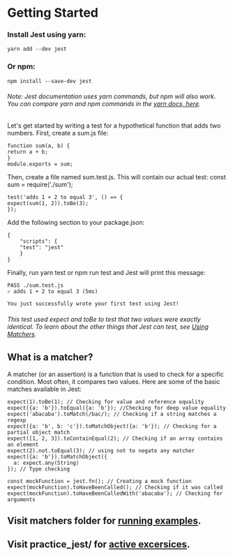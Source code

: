 # Getting Started

### Install Jest using yarn:

`yarn add --dev jest`

### Or npm:

`npm install --save-dev jest`

###### Note: Jest documentation uses yarn commands, but npm will also work. You can compare yarn and npm commands in the [yarn docs, here](https://jestjs.io/docs/getting-started).

Let's get started by writing a test for a hypothetical function that adds two numbers. First, create a sum.js file:

```
function sum(a, b) {
return a + b;
}
module.exports = sum;
```

Then, create a file named sum.test.js. This will contain our actual test:
const sum = require('./sum');

```
test('adds 1 + 2 to equal 3', () => {
expect(sum(1, 2)).toBe(3);
});
```

Add the following section to your package.json:

```
{
    "scripts": {
    "test": "jest"
    }
}
```

Finally, run yarn test or npm run test and Jest will print this message:

```
PASS ./sum.test.js
✓ adds 1 + 2 to equal 3 (5ms)

You just successfully wrote your first test using Jest!
```

###### This test used expect and toBe to test that two values were exactly identical. To learn about the other things that Jest can test, see [Using Matchers](https://jestjs.io/docs/using-matchers).

## What is a matcher?

A matcher (or an assertion) is a function that is used to check for a specific condition. Most often, it compares two values. Here are some of the basic matches available in Jest:

```
expect(1).toBe(1); // Checking for value and reference equality
expect({a: 'b'}).toEqual({a: 'b'}); //Checking for deep value equality
expect('abacaba').toMatch(/bac/); // Checking if a string matches a regexp
expect({a: 'b', b: 'c'}).toMatchObject({a: 'b'}); // Checking for a partial object match
expect([1, 2, 3]).toContainEqual(2); // Checking if an array contains an element
expect(2).not.toEqual(3); // using not to negate any matcher
expect({a: 'b'}).toMatchObject({
  a: expect.any(String)
}); // Type checking

const mockFunction = jest.fn(); // Creating a mock function
expect(mockFunction).toHaveBeenCalled(); // Checking if it was called
expect(mockFunction).toHaveBeenCalledWith('abacaba'); // Checking for arguments
```

## Visit matchers folder for [running examples](/matchers/matchers.test.tsx).

## Visit practice_jest/ for [active excersices](/practice_jest/practice.test.tsx).
